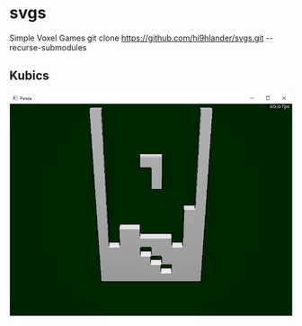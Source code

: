 # svgs
Simple Voxel Games
git clone https://github.com/hi9hlander/svgs.git --recurse-submodules

## Kubics
![Kubics](kubics.png)
